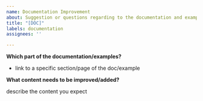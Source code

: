 ```yaml
---
name: Documentation Improvement
about: Suggestion or questions regarding to the documentation and examples
title: "[DOC]"
labels: documentation
assignees: ''

---
```


**Which part of the documentation/examples?**

- link to a specific section/page of the doc/example

**What content needs to be improved/added?**

describe the content you expect
